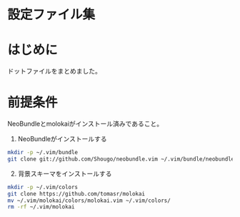 # 設定ファイル集

# はじめに

ドットファイルをまとめました。

# 前提条件

NeoBundleとmolokaiがインストール済みであること。

1. NeoBundleがインストールする

```bash
mkdir -p ~/.vim/bundle
git clone git://github.com/Shougo/neobundle.vim ~/.vim/bundle/neobundle.vim
```

2. 背景スキーマをインストールする

```bash
mkdir -p ~/.vim/colors
git clone https://github.com/tomasr/molokai
mv ~/.vim/molokai/colors/molokai.vim ~/.vim/colors/
rm -rf ~/.vim/molokai
```
